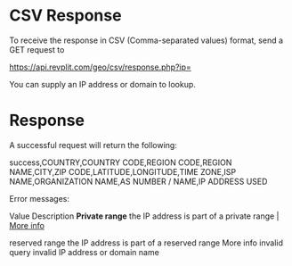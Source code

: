 # CSV Response

To receive the response in CSV (Comma-separated values) format, send a GET request to

https://api.revplit.com/geo/csv/response.php?ip=

You can supply an IP address or domain to lookup.

# Response

A successful request will return the following:

success,COUNTRY,COUNTRY CODE,REGION CODE,REGION NAME,CITY,ZIP CODE,LATITUDE,LONGITUDE,TIME ZONE,ISP NAME,ORGANIZATION NAME,AS NUMBER / NAME,IP ADDRESS USED

Error messages:

Value	Description
<b>Private range</b>	the IP address is part of a private range | <a href="https://en.wikipedia.org/wiki/Private_network#Private_use_of_other_reserved_addresses">More info</a>

reserved range	the IP address is part of a reserved range More info
invalid query	invalid IP address or domain name
